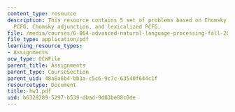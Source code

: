```yaml
---
content_type: resource
description: This resource contains 5 set of problems based on Chomsky Normal Form,
  PCFG, Chomsky adjunction, and lexicalized PCFG.
file: /media/courses/6-864-advanced-natural-language-processing-fall-2005/b63282895297b539dbad9d03be88c0de_hw1.pdf
file_type: application/pdf
learning_resource_types:
- Assignments
ocw_type: OCWFile
parent_title: Assignments
parent_type: CourseSection
parent_uid: 48a8a6b4-bb3a-c5c6-9c7c-63540f644c1f
resourcetype: Document
title: hw1.pdf
uid: b6328289-5297-b539-dbad-9d03be88c0de
---
```

